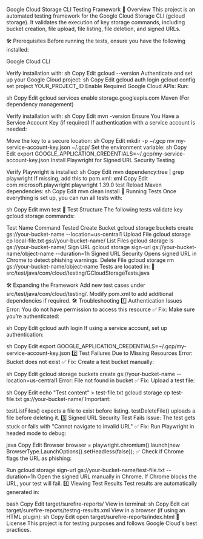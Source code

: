 Google Cloud Storage CLI Testing Framework
📌 Overview
This project is an automated testing framework for the Google Cloud Storage CLI (gcloud storage).
It validates the execution of key storage commands, including bucket creation, file upload, file listing, file deletion, and signed URLs.

🛠️ Prerequisites
Before running the tests, ensure you have the following installed:

Google Cloud CLI

Verify installation with:
sh
Copy
Edit
gcloud --version
Authenticate and set up your Google Cloud project:
sh
Copy
Edit
gcloud auth login
gcloud config set project YOUR_PROJECT_ID
Enable Required Google Cloud APIs:
Run:

sh
Copy
Edit
gcloud services enable storage.googleapis.com
Maven (For dependency management)

Verify installation with:
sh
Copy
Edit
mvn -version
Ensure You Have a Service Account Key (if required)
If authentication with a service account is needed:

Move the key to a secure location:
sh
Copy
Edit
mkdir -p ~/.gcp
mv my-service-account-key.json ~/.gcp/
Set the environment variable:
sh
Copy
Edit
export GOOGLE_APPLICATION_CREDENTIALS=~/.gcp/my-service-account-key.json
Install Playwright for Signed URL Security Testing

Verify Playwright is installed:
sh
Copy
Edit
mvn dependency:tree | grep playwright
If missing, add this to pom.xml:
xml
Copy
Edit
<dependency>
<groupId>com.microsoft.playwright</groupId>
<artifactId>playwright</artifactId>
<version>1.39.0</version>
<scope>test</scope>
</dependency>
Reload Maven dependencies:
sh
Copy
Edit
mvn clean install
🚀 Running Tests
Once everything is set up, you can run all tests with:

sh
Copy
Edit
mvn test
📂 Test Structure
The following tests validate key gcloud storage commands:

Test Name Command Tested
Create Bucket gcloud storage buckets create gs://your-bucket-name --location=us-central1
Upload File gcloud storage cp local-file.txt gs://your-bucket-name/
List Files gcloud storage ls gs://your-bucket-name/
Sign URL gcloud storage sign-url gs://your-bucket-name/object-name --duration=1h
Signed URL Security Opens signed URL in Chrome to detect phishing warnings.
Delete File gcloud storage rm gs://your-bucket-name/object-name
Tests are located in:
📁 src/test/java/com/cloud/testing/GCloudStorageTests.java

🛠️ Expanding the Framework
Add new test cases under src/test/java/com/cloud/testing/.
Modify pom.xml to add additional dependencies if required.
🛠️ Troubleshooting
1️⃣ Authentication Issues
Error: You do not have permission to access this resource
✅ Fix: Make sure you’re authenticated:

sh
Copy
Edit
gcloud auth login
If using a service account, set up authentication:

sh
Copy
Edit
export GOOGLE_APPLICATION_CREDENTIALS=~/.gcp/my-service-account-key.json
2️⃣ Test Failures Due to Missing Resources
Error: Bucket does not exist
✅ Fix: Create a test bucket manually:

sh
Copy
Edit
gcloud storage buckets create gs://your-bucket-name --location=us-central1
Error: File not found in bucket
✅ Fix: Upload a test file:

sh
Copy
Edit
echo "Test content" > test-file.txt
gcloud storage cp test-file.txt gs://your-bucket-name/
Important:

testListFiles() expects a file to exist before listing.
testDeleteFile() uploads a file before deleting it.
3️⃣ Signed URL Security Test Fails
Issue: The test gets stuck or fails with "Cannot navigate to invalid URL"
✅ Fix: Run Playwright in headed mode to debug:

java
Copy
Edit
Browser browser = playwright.chromium().launch(new BrowserType.LaunchOptions().setHeadless(false));
✅ Check if Chrome flags the URL as phishing:

Run gcloud storage sign-url gs://your-bucket-name/test-file.txt --duration=1h
Open the signed URL manually in Chrome.
If Chrome blocks the URL, your test will fail.
4️⃣ Viewing Test Results
Test results are automatically generated in:

bash
Copy
Edit
target/surefire-reports/
View in terminal:
sh
Copy
Edit
cat target/surefire-reports/testng-results.xml
View in a browser (if using an HTML plugin):
sh
Copy
Edit
open target/surefire-reports/index.html
📜 License
This project is for testing purposes and follows Google Cloud's best practices.
